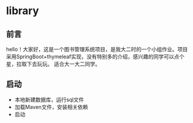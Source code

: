 # library

## 前言
hello！大家好，这是一个图书管理系统项目，是我大二时的一个小组作业。项目采用SpringBoot+thymeleaf实现，没有特别多的介绍，感兴趣的同学可以点个星，拉取下去玩玩。
适合大一大二同学。

## 启动
- 本地新建数据库，运行sql文件
- 加载Maven文件，安装相关依赖
- 启动

